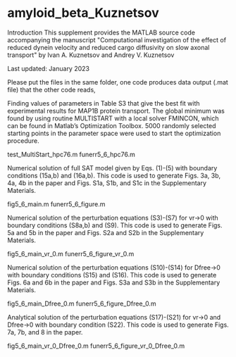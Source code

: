 # amyloid_beta_Kuznetsov

Introduction
This supplement provides the MATLAB source code accompanying the manuscript 
"Computational investigation of the effect of reduced dynein velocity and reduced cargo diffusivity on slow axonal transport" 
by Ivan A. Kuznetsov and Andrey V. Kuznetsov

Last updated: January 2023

Please put the files in the same folder, one code produces data output (.mat file) that the other code reads,

Finding values of parameters in Table S3 that give the best fit with experimental results for MAP1B protein transport. 
The global minimum was found by using routine MULTISTART with a local solver FMINCON, which can be found in Matlab’s 
Optimization Toolbox. 5000 randomly selected starting points in the parameter space were used to start the optimization 
procedure.

test_MultiStart_hpc76.m funerr5_6_hpc76.m


Numerical solution of full SAT model given by Eqs. (1)-(5) with boundary conditions (15a,b) and (16a,b).
This code is used to generate Figs. 3a, 3b, 4a, 4b in the paper and
Figs. S1a, S1b, and S1c in the Supplementary Materials.

fig5_6_main.m funerr5_6_figure.m


Numerical solution of the perturbation equations (S3)-(S7) for vr->0 with boundary conditions (S8a,b) and (S9). 
This code is used to generate Figs. 5a and 5b in the paper and Figs. S2a and S2b in the Supplementary Materials.

fig5_6_main_vr_0.m funerr5_6_figure_vr_0.m



Numerical solution of the perturbation equations (S10)-(S14) for Dfree->0 with boundary conditions (S15) and (S16). 
This code is used to generate Figs. 6a and 6b in the paper and
Figs. S3a and S3b in the Supplementary Materials.

fig5_6_main_Dfree_0.m funerr5_6_figure_Dfree_0.m



Analytical solution of the perturbation equations (S17)-(S21) for vr->0 and Dfree->0 with boundary condition (S22).
This code is used to generate Figs. 7a, 7b, and 8 in the paper.

fig5_6_main_vr_0_Dfree_0.m funerr5_6_figure_vr_0_Dfree_0.m
